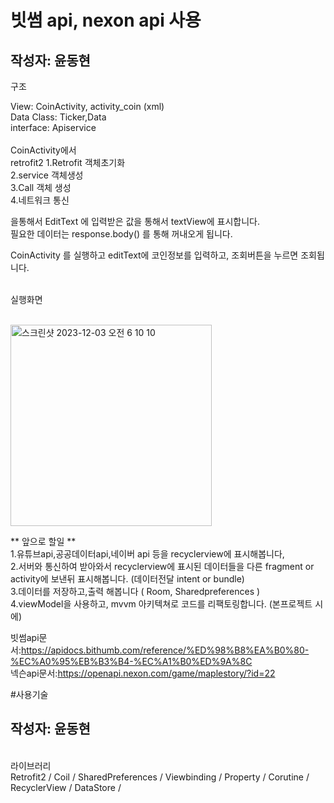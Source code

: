 # 빗썸 api, nexon api 사용 
## 작성자: 윤동현

구조<br/>

View: CoinActivity, activity_coin (xml)<br/>
Data Class: Ticker,Data<br/>
interface: Apiservice<br/><br/>
CoinActivity에서
<br/>
retrofit2
1.Retrofit 객체초기화<br/>
2.service 객체생성<br/>
3.Call 객체 생성<br/>
4.네트워크 통신<br/>

을통해서 EditText 에 입력받은 값을 통해서 textView에 표시합니다.<br/>
필요한 데이터는 response.body() 를 통해 꺼내오게 됩니다.<br/>

CoinActivity 를 실행하고 editText에 코인정보를 입력하고, 조회버튼을 누르면 조회됩니다.<br/><br/>

실행화면<br/><br/>

<img width="322" alt="스크린샷 2023-12-03 오전 6 10 10" src="https://github.com/Retudy/Retrofit2/assets/129308578/d2c2a88a-8c18-44f9-9396-c19352dbcd32"><br/>

** 앞으로 할일 **<br/>
1.유튜브api,공공데이터api,네이버 api 등을 recyclerview에 표시해봅니다,<br/>
2.서버와 통신하여 받아와서 recyclerview에 표시된 데이터들을 다른 fragment or activity에 보낸뒤 표시해봅니다. (데이터전달 intent or bundle)<br/>
3.데이터를 저장하고,출력 해봅니다 ( Room, Sharedpreferences )<br/>
4.viewModel을 사용하고, mvvm 아키텍쳐로 코드를 리팩토링합니다. (본프로젝트 시에)<br/>

빗썸api문서:https://apidocs.bithumb.com/reference/%ED%98%B8%EA%B0%80-%EC%A0%95%EB%B3%B4-%EC%A1%B0%ED%9A%8C<br/>
넥슨api문서:https://openapi.nexon.com/game/maplestory/?id=22 <br/>

#사용기술
## 작성자: 윤동현
<br/>
라이브러리 <br/>
Retrofit2 / Coil / SharedPreferences / Viewbinding / Property / Corutine / RecyclerView / DataStore / 
